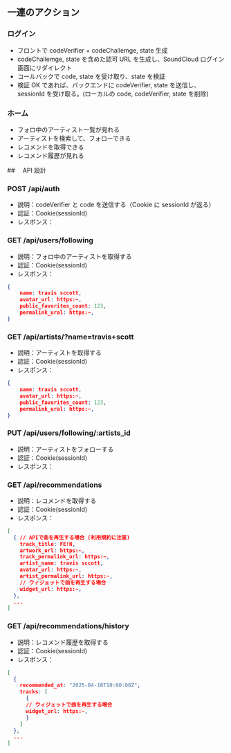 ## 一連のアクション

### ログイン

- フロントで codeVerifier + codeChallemge, state 生成
- codeChallemge, state を含めた認可 URL を生成し、SoundCloud ログイン画面にリダイレクト
- コールバックで code, state を受け取り、state を検証
- 検証 OK であれば、バックエンドに codeVerifier, state を送信し、sessionId を受け取る。(ローカルの code, codeVerifier, state を削除)

### ホーム

- フォロ中のアーティスト一覧が見れる
- アーティストを検索して、フォローできる
- レコメンドを取得できる
- レコメンド履歴が見れる

##　 API 設計

### POST /api/auth

- 説明：codeVerifier と code を送信する（Cookie に sessionId が返る）
- 認証：Cookie(sessionId)
- レスポンス：

### GET /api/users/following

- 説明：フォロ中のアーティストを取得する
- 認証：Cookie(sessionId)
- レスポンス：

```json
{
    name: travis sccott,
    avatar_url: https:~,
    public_favorites_count: 123,
    permalink_ural: https:~,
}
```

### GET /api/artists/?name=travis+scott

- 説明：アーティストを取得する
- 認証：Cookie(sessionId)
- レスポンス：

```json
{
    name: travis sccott,
    avatar_url: https:~,
    public_favorites_count: 123,
    permalink_ural: https:~,
}
```

### PUT /api/users/following/:artists_id

- 説明：アーティストをフォローする
- 認証：Cookie(sessionId)
- レスポンス：

### GET /api/recommendations

- 説明：レコメンドを取得する
- 認証：Cookie(sessionId)
- レスポンス：

```json
[
  { // APIで曲を再生する場合 (利用規約に注意)
    track_title: FE!N,
    artwork_url: https:~,
    track_permalink_url: https:~,
    artist_name: travis sccott,
    avatar_url: https:~,
    artist_permalink_url: https:~,
    // ウィジェットで曲を再生する場合
    widget_url: https:~,
  },
  ...
]
```

### GET /api/recommendations/history

- 説明：レコメンド履歴を取得する
- 認証：Cookie(sessionId)
- レスポンス：

```json
[
  {
    recommended_at: "2025-04-18T10:00:00Z",
    tracks: [
      {
      // ウィジェットで曲を再生する場合
      widget_url: https:~,
      }
    ]
  },
  ...
]
```
